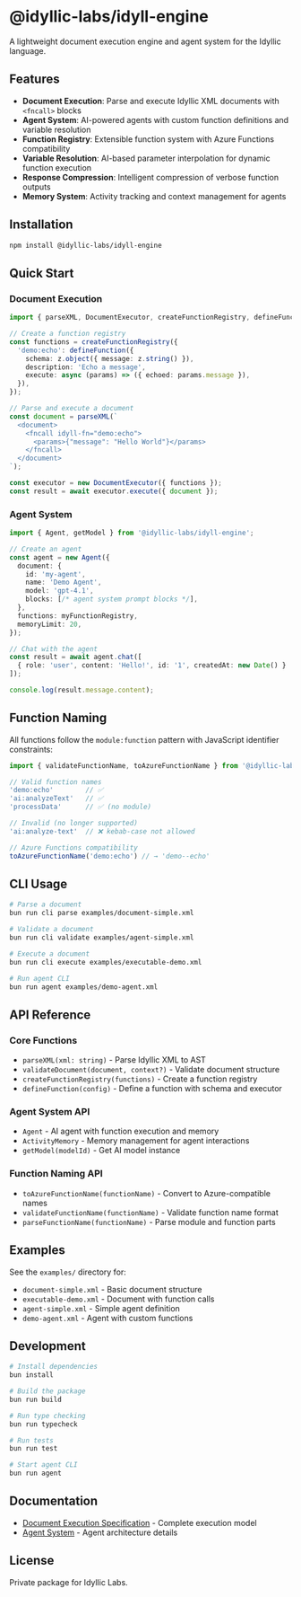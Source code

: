 # @idyllic-labs/idyll-engine

A lightweight document execution engine and agent system for the Idyllic language.

## Features

- **Document Execution**: Parse and execute Idyllic XML documents with `<fncall>` blocks
- **Agent System**: AI-powered agents with custom function definitions and variable resolution
- **Function Registry**: Extensible function system with Azure Functions compatibility
- **Variable Resolution**: AI-based parameter interpolation for dynamic function execution
- **Response Compression**: Intelligent compression of verbose function outputs
- **Memory System**: Activity tracking and context management for agents

## Installation

```bash
npm install @idyllic-labs/idyll-engine
```

## Quick Start

### Document Execution

```typescript
import { parseXML, DocumentExecutor, createFunctionRegistry, defineFunction } from '@idyllic-labs/idyll-engine';

// Create a function registry
const functions = createFunctionRegistry({
  'demo:echo': defineFunction({
    schema: z.object({ message: z.string() }),
    description: 'Echo a message',
    execute: async (params) => ({ echoed: params.message }),
  }),
});

// Parse and execute a document
const document = parseXML(`
  <document>
    <fncall idyll-fn="demo:echo">
      <params>{"message": "Hello World"}</params>
    </fncall>
  </document>
`);

const executor = new DocumentExecutor({ functions });
const result = await executor.execute({ document });
```

### Agent System

```typescript
import { Agent, getModel } from '@idyllic-labs/idyll-engine';

// Create an agent
const agent = new Agent({
  document: {
    id: 'my-agent',
    name: 'Demo Agent',
    model: 'gpt-4.1',
    blocks: [/* agent system prompt blocks */],
  },
  functions: myFunctionRegistry,
  memoryLimit: 20,
});

// Chat with the agent
const result = await agent.chat([
  { role: 'user', content: 'Hello!', id: '1', createdAt: new Date() }
]);

console.log(result.message.content);
```

## Function Naming

All functions follow the `module:function` pattern with JavaScript identifier constraints:

```typescript
import { validateFunctionName, toAzureFunctionName } from '@idyllic-labs/idyll-engine';

// Valid function names
'demo:echo'        // ✅
'ai:analyzeText'   // ✅ 
'processData'      // ✅ (no module)

// Invalid (no longer supported)
'ai:analyze-text'  // ❌ kebab-case not allowed

// Azure Functions compatibility
toAzureFunctionName('demo:echo') // → 'demo--echo'
```

## CLI Usage

```bash
# Parse a document
bun run cli parse examples/document-simple.xml

# Validate a document  
bun run cli validate examples/agent-simple.xml

# Execute a document
bun run cli execute examples/executable-demo.xml

# Run agent CLI
bun run agent examples/demo-agent.xml
```

## API Reference

### Core Functions

- `parseXML(xml: string)` - Parse Idyllic XML to AST
- `validateDocument(document, context?)` - Validate document structure
- `createFunctionRegistry(functions)` - Create a function registry
- `defineFunction(config)` - Define a function with schema and executor

### Agent System API

- `Agent` - AI agent with function execution and memory
- `ActivityMemory` - Memory management for agent interactions
- `getModel(modelId)` - Get AI model instance

### Function Naming API

- `toAzureFunctionName(functionName)` - Convert to Azure-compatible names
- `validateFunctionName(functionName)` - Validate function name format
- `parseFunctionName(functionName)` - Parse module and function parts

## Examples

See the `examples/` directory for:

- `document-simple.xml` - Basic document structure
- `executable-demo.xml` - Document with function calls
- `agent-simple.xml` - Simple agent definition
- `demo-agent.xml` - Agent with custom functions

## Development

```bash
# Install dependencies
bun install

# Build the package
bun run build

# Run type checking
bun run typecheck

# Run tests
bun run test

# Start agent CLI
bun run agent
```

## Documentation

- [Document Execution Specification](./DOCUMENT_EXECUTION_SPEC.md) - Complete execution model
- [Agent System](./agent/README.md) - Agent architecture details

## License

Private package for Idyllic Labs.
